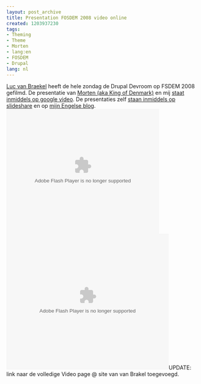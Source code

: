 ```yaml
---
layout: post_archive
title: Presentation FOSDEM 2008 video online
created: 1203937230
tags:
- Theming
- Theme
- Morten
- lang:en
- FOSDEM
- Drupal
lang: nl
---
```

[Luc van Braekel](http://lvb.net/item/6026) heeft de hele zondag de Drupal Devroom op FSDEM 2008 gefilmd. De presentatie van [Morten (aka King of Denmark)](http://www.fosdem.org/2008/schedule/events/drupal_theming) en mij [staat inmiddels op google video](http://video.google.com/videoplay?docid=4588514227498178774&hl=en). De presentaties zelf [staan inmiddels op slideshare](http://www.slideshare.net/berkes/drupal-theming-introduction/) en op [mijn Engelse blog](http://webschuur.com/node/723).<br /><embed style="width:400px; height:326px;" id="VideoPlayback" type="application/x-shockwave-flash" src="http://video.google.com/googleplayer.swf?docId=4588514227498178774&hl=en" flashvars=""> </embed><br /><object style="margin:0px" width="425" height="355"><param name="movie" value="http://static.slideshare.net/swf/ssplayer2.swf?doc=drupal-theming-introduction-120393701018013-2" /><param name="allowFullScreen" value="true" /><param name="allowScriptAccess" value="always" /><embed src="http://static.slideshare.net/swf/ssplayer2.swf?doc=drupal-theming-introduction-120393701018013-2" type="application/x-shockwave-flash" allowscriptaccess="always" allowfullscreen="true" width="425" height="355"></embed></object><!--break-->UPDATE: link naar de volledige Video page @ site van van Brakel toegevoegd.
